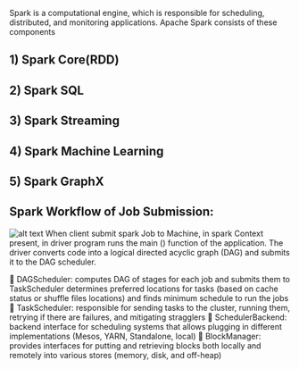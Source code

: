  Spark is a computational engine, which is responsible for scheduling, distributed, and monitoring applications.
 Apache Spark consists of these components
 ## 1) Spark Core(RDD)
 ## 2) Spark SQL
 ## 3) Spark Streaming 
 ## 4) Spark Machine Learning
 ## 5) Spark GraphX

## Spark Workflow of Job Submission:
 ![alt text](https://spark.apache.org/docs/latest/img/cluster-overview.png)
  When client submit spark Job to Machine, in spark Context present, in driver program runs the main () function of the application. The driver converts code into a logical directed acyclic graph (DAG) and submits it to the DAG scheduler.

	DAGScheduler:
computes DAG of stages for each job and submits them to TaskScheduler determines preferred locations for tasks (based on cache status or shuffle files locations) and finds minimum schedule to run the jobs
	TaskScheduler:
responsible for sending tasks to the cluster, running them, retrying if there are failures, and mitigating stragglers
	SchedulerBackend:
backend interface for scheduling systems that allows plugging in different implementations (Mesos, YARN, Standalone, local)
	BlockManager:                                                        provides interfaces for putting and retrieving blocks both locally and remotely into various stores (memory, disk, and off-heap)
